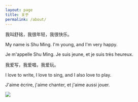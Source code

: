 ```yaml
---
layout: page
title: 关于
permalink: /about/
---
```

<div class="mt50"></div>

我叫舒铭，我很年轻，我很快乐。

My name is Shu Ming. I\'m young, and I\'m very happy. 

Je m\'appelle Shu Ming. Je suis jeune, et je suis très heureux. 

我爱写，我爱唱，我爱玩。

I love to write, I love to sing, and I also love to play.

J\'aime écrire, j\'aime chanter, et j\'aime aussi jouer.


![]({{site.baseurl}}/images/about.JPG)